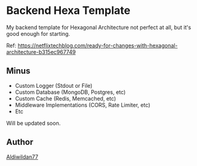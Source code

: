 # Backend Hexa Template

My backend template for Hexagonal Architecture not perfect at all, but it's good enough for starting.

Ref: https://netflixtechblog.com/ready-for-changes-with-hexagonal-architecture-b315ec967749

## Minus
- Custom Logger (Stdout or File)
- Custom Database (MongoDB, Postgres, etc)
- Custom Cache (Redis, Memcached, etc)
- Middleware Implementations (CORS, Rate Limiter, etc)
- Etc

Will be updated soon.

## Author
[Aldiwildan77](https://github.com/Aldiwildan77)
